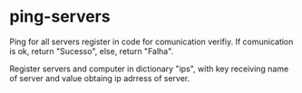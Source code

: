 # ping-servers
Ping for all servers register in code for comunication verifiy. If comunication is ok, return "Sucesso", else, return "Falha". 

Register servers and computer in dictionary "ips", with key receiving name of server and value obtaing ip adrress of server.
